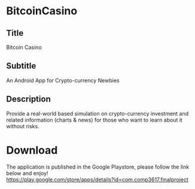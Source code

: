 # BitcoinCasino

## Title
Bitcoin Casino

## Subtitle 
An Android App for Crypto-currency Newbies

## Description
Provide a real-world based simulation on crypto-currency investment and related information (charts & news) for those who want to learn about it without risks.

# Download
The application is published in the Google Playstore, please follow the link below and enjoy!<br>
https://play.google.com/store/apps/details?id=com.comp3617.finalproject
